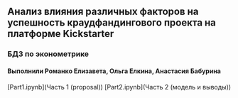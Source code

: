 ## Анализ влияния различных факторов на успешность краудфандингового проекта на платформе Kickstarter
### БДЗ по эконометрике
#### Выполнили Романко Елизавета, Ольга Елкина, Анастасия Бабурина

[Part1.ipynb](Часть 1 (proposal))
[Part2.ipynb](Часть 2 (модель и выводы))
